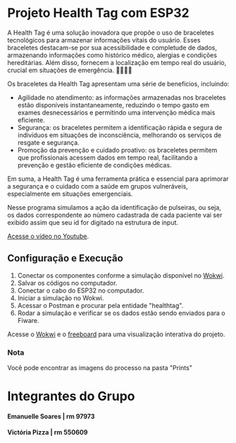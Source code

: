 # Projeto Health Tag com ESP32

A Health Tag é uma solução inovadora que propõe o uso de braceletes tecnológicos para armazenar informações vitais do usuário. Esses braceletes destacam-se por sua acessibilidade e completude de dados, armazenando informações como histórico médico, alergias e condições hereditárias. Além disso, fornecem a localização em tempo real do usuário, crucial em situações de emergência. 🏥👩‍⚕️🤍

Os braceletes da Health Tag apresentam uma série de benefícios, incluindo:
- Agilidade no atendimento: as informações armazenadas nos braceletes estão disponíveis instantaneamente, reduzindo o tempo gasto em exames desnecessários e permitindo uma intervenção médica mais eficiente.
- Segurança: os braceletes permitem a identificação rápida e segura de indivíduos em situações de inconsciência, melhorando os serviços de resgate e segurança.
- Promoção da prevenção e cuidado proativo: os braceletes permitem que profissionais acessem dados em tempo real, facilitando a prevenção e gestão eficiente de condições médicas.

Em suma, a Health Tag é uma ferramenta prática e essencial para aprimorar a segurança e o cuidado com a saúde em grupos vulneráveis, especialmente em situações emergenciais.

Nesse programa simulamos a ação da identificação de pulseiras, ou seja, os dados correspondente ao número cadastrada de cada paciente vai ser exibido assim que seu id for digitado na estrutura de input.

[Acesse o vídeo no Youtube](https://youtu.be/H72iPjRcDWI).

## Configuração e Execução

1. Conectar os componentes conforme a simulação disponível no [Wokwi](https://wokwi.com/projects/382150160275617793).
2. Salvar os códigos no computador.
3. Conectar o cabo do ESP32 no computador.
4. Iniciar a simulação no Wokwi.
5. Acessar o Postman e procurar pela entidade "healthtag".
6. Rodar a simulação e verificar se os dados estão sendo enviados para o Fiware.

Acesse o [Wokwi](https://wokwi.com/projects/382150160275617793) e o [freeboard](https://freeboard.io/board/YuYSVL) para uma visualização interativa do projeto.

### Nota
Você pode encontrar as imagens do processo na pasta "Prints" 

# Integrantes do Grupo

#### Emanuelle Soares | rm 97973
#### Victória Pizza | rm 550609
